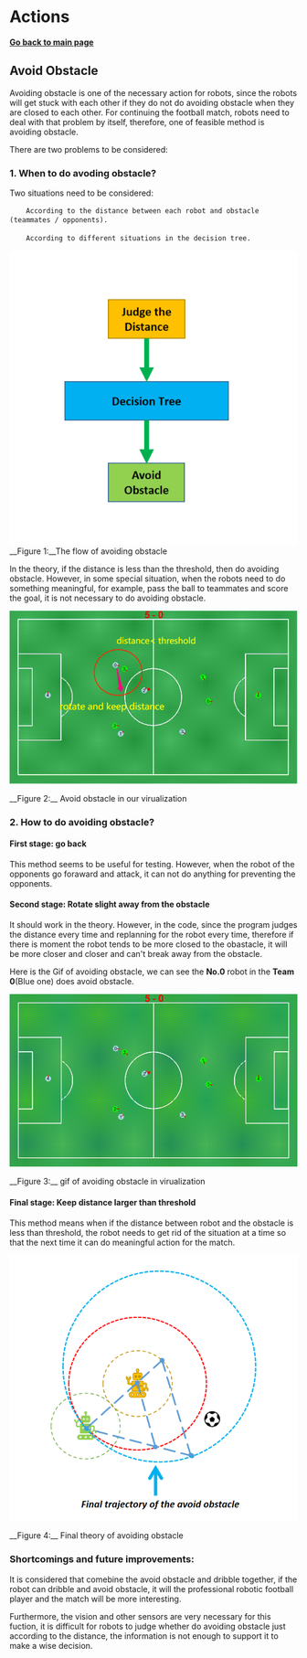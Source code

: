 # **Actions**

**[Go back to main page](../../Documentation.md)**

## Avoid Obstacle

Avoiding obstacle is one of the necessary action for robots, since the robots will get stuck with each other if they do not do avoiding obstacle when they are closed to each other. 
For continuing the football match, robots need to deal with that problem by itself, therefore, one of feasible method is avoiding obstacle.

There are two problems to be considered:

### 1. When to do avoding obstacle?

   Two situations need to be considered:
   
        According to the distance between each robot and obstacle (teammates / opponents).
        
        According to different situations in the decision tree.
   
   ![The flow of avoidng obstacle](../../Images/avoid_obstacle_flow.png)
   __Figure 1:__The flow of avoiding obstacle
   
   
   In the theory, if the distance is less than the threshold, then do avoiding obstacle. However, in some special situation, when the robots need to do something meaningful, for example, pass the ball to teammates and score the goal, it is not necessary to do avoiding obstacle. 
   <p align="center">
      <img src="../../Images/Avoid_obstacle.png" />
   </p>
   __Figure 2:__ Avoid obstacle in our virualization
   
### 2. How to do avoiding obstacle?
   
   #### First stage: go back
   
   This method seems to be useful for testing. However, when the robot of the opponents go foraward and attack, it can not do anything for preventing the opponents.
        
   #### Second stage: Rotate slight away from the obstacle
   
   It should work in the theory. However, in the code, since the program judges the distance every time and replanning for the robot every time,  therefore if there is moment the robot tends to be more closed to the obastacle, it will be more closer and closer and can't break away from the obstacle.
   
   Here is the Gif of avoiding obstacle, we can see the **No.0** robot in the **Team 0**(Blue one) does avoid obstacle.
   
   <p align="center">
      <img src="../../Images/Avoid_obstacle.gif" />
   </p>
   __Figure 3:__ gif of avoiding obstacle in virualization
   
   #### Final stage: Keep distance larger than threshold
   
   This method means when if the distance between robot and the obstacle is less than threshold, the robot needs to get rid of the situation at a time so that the next time it can do meaningful action for the match. 
   
   <p align="center">
      <img src="../../Images/avoid_obstacle_theory.png" />
   </p>
   __Figure 4:__ Final theory of avoiding obstacle
   
### Shortcomings and future improvements:
   
   It is considered that comebine the avoid obstacle and dribble together, if the robot can dribble and avoid obstacle, it will the professional robotic football player and the match will be more interesting.
   
   Furthermore, the vision and other sensors are very necessary for this fuction, it is difficult for robots to judge whether do avoiding obstacle just according to the distance, the information is not enough to support it to make a wise decision.  
        
</p>
